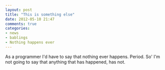 ```yaml
---
layout: post
title: "This is something else"
date: 2012-05-10 21:47
comments: true
categories: 
- news
- bablings
- Nothing happens ever
---
```

As a programmer I'd have to say that nothing ever happens. Period. So' I'm not going to say that anything that has happened, has not.